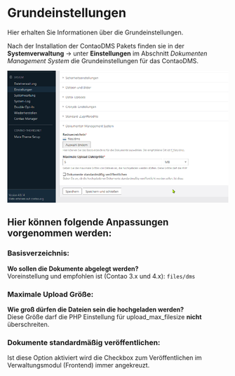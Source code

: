# Grundeinstellungen

Hier erhalten Sie Informationen über die Grundeinstellungen.

Nach der Installation der ContaoDMS Pakets finden sie in der **Systemverwaltung** → unter **Einstellungen** im Abschnitt *Dokumenten Management System* die Grundeinstellungen für das ContaoDMS.

![grundeinstellungen ContaoDMS](1-grundeinstellungen.png)


## Hier können folgende Anpassungen vorgenommen werden:

### Basisverzeichnis:

**Wo sollen die Dokumente abgelegt werden?**  
Voreinstellung und empfohlen ist (Contao 3.x und 4.x): `files/dms`

### Maximale Upload Größe: 

**Wie groß dürfen die Dateien sein die hochgeladen werden?**  
Diese Größe darf die PHP Einstellung für upload_max_filesize **nicht** überschreiten.

### Dokumente standardmäßig veröffentlichen:

Ist diese Option aktiviert wird die Checkbox zum Veröffentlichen im Verwaltungsmodul (Frontend) immer angekreuzt.
